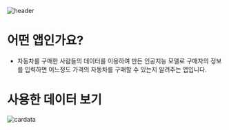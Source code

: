 ![header](https://capsule-render.vercel.app/api?type=slice&color=auto&animation=fadeIn&text=Car%20Price%20Predict&fontSize=55)
# 어떤 앱인가요?
- 자동차를 구매한 사람들의 데이터를 이용하여 만든 인공지능 모델로 구매자의 정보를 입력하면 어느정도 가격의 자동차를 구매할 수 있는지 알려주는 앱입니다.
# 사용한 데이터 보기
![cardata](https://github.com/YeojinSon7/car_price_dash_board/assets/130967465/7b92d7eb-46cb-42e3-b57a-d1cc841d17be)
